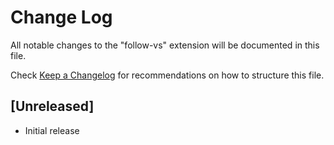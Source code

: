 # Change Log

All notable changes to the "follow-vs" extension will be documented in this file.

Check [Keep a Changelog](http://keepachangelog.com/) for recommendations on how to structure this file.

## [Unreleased]

- Initial release
